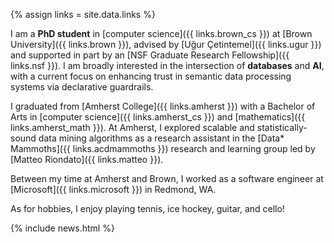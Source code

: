{% assign links = site.data.links %}

I am a **PhD student** in [computer science]({{ links.brown_cs }}) at [Brown
University]({{ links.brown }}), advised by [Uğur Çetintemel]({{ links.ugur }})
and supported in part by an [NSF Graduate Research Fellowship]({{ links.nsf }}).
I am broadly interested in the intersection of **databases** and **AI**, with a
current focus on enhancing trust in semantic data processing systems via
declarative guardrails.

I graduated from [Amherst College]({{ links.amherst }}) with a Bachelor of Arts
in [computer science]({{ links.amherst_cs }}) and [mathematics]({{
links.amherst_math }}). At Amherst, I explored scalable and statistically-sound
data mining algorithms as a research assistant in the [Data* Mammoths]({{
links.acdmammoths }}) research and learning group led by [Matteo Riondato]({{
links.matteo }}).

Between my time at Amherst and Brown, I worked as a software engineer at
[Microsoft]({{ links.microsoft }}) in Redmond, WA.

As for hobbies, I enjoy playing tennis, ice hockey, guitar, and cello!

{% include news.html %}
